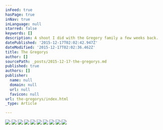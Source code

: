 ```yaml
---
inFeed: true
hasPage: true
inNav: true
inLanguage: null
starred: false
keywords: []
description: A shoot I did with the Gregory family a few weeks back.
datePublished: '2015-12-17T02:02:42.947Z'
dateModified: '2015-12-17T02:02:36.462Z'
title: The Gregorys
author: []
sourcePath: _posts/2015-12-17-the-gregorys.md
published: true
authors: []
publisher:
  name: null
  domain: null
  url: null
  favicon: null
url: the-gregorys/index.html
_type: Article

---
```

![](https://s3-us-west-2.amazonaws.com/the-grid-img/p/8928ed1cd047fd0c765968e28c4137bcea77eb78.jpg)
![](https://s3-us-west-2.amazonaws.com/the-grid-img/p/4a9c86efda3aae754f3232074052c1e0e1988d05.jpg)
![](https://s3-us-west-2.amazonaws.com/the-grid-img/p/9bb3639f3b750e196c78634329714d9596c0f21f.jpg)
![](https://s3-us-west-2.amazonaws.com/the-grid-img/p/f2a2c7543e2c04758757748fc5bd41cbb5580ebd.jpg)
![](https://s3-us-west-2.amazonaws.com/the-grid-img/p/975a556c9752bf30be34d53ad67f14045325aef4.jpg)
![](https://s3-us-west-2.amazonaws.com/the-grid-img/p/fcd8bd4454e813c0c31988ad66c68f49b397638a.jpg)
![](https://s3-us-west-2.amazonaws.com/the-grid-img/p/109083716e534cbb525aae305b72bd14a341086d.jpg)
![](https://s3-us-west-2.amazonaws.com/the-grid-img/p/51ecae06eb4e932a542c3eae1aa311b18bd241bb.jpg)
![](https://s3-us-west-2.amazonaws.com/the-grid-img/p/fb86cbf92a3bcaca8be3988483fdbb4f05929ed2.jpg)
![](https://s3-us-west-2.amazonaws.com/the-grid-img/p/47691691e8a6ac2701bf343931e0945177fabb4c.jpg)